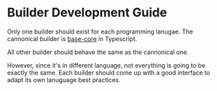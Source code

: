 # Builder Development Guide
Only one builder should exist for each programming lanugae. The cannonical builder is
[base-core](https://github.com/base9-theme/base9-core) in Typescript.

All other builder should behave the same as the cannonical one.

However, since it's in different language, not everything is going to be
exactly the same. Each builder should come up with a good interface to adapt
its own lanuguage best practices.
